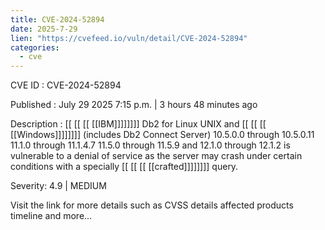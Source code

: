 ```yaml
---
title: CVE-2024-52894
date: 2025-7-29
lien: "https://cvefeed.io/vuln/detail/CVE-2024-52894"
categories:
  - cve
---
```


CVE ID : CVE-2024-52894

Published :  July 29
2025
7:15 p.m. | 3 hours
48 minutes ago

Description :  [[ [[ [[ [[IBM]]]]]]]] Db2 for Linux
UNIX and  [[ [[ [[ [[Windows]]]]]]]] (includes Db2 Connect Server) 10.5.0.0 through 10.5.0.11
11.1.0 through 11.1.4.7
11.5.0 through 11.5.9
and 12.1.0 through 12.1.2 is vulnerable to a denial of service as the server may crash under certain conditions with a specially  [[ [[ [[ [[crafted]]]]]]]] query.

Severity: 4.9 | MEDIUM

Visit the link for more details
such as CVSS details
affected products
timeline
and more...
